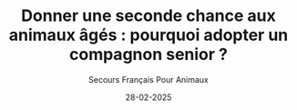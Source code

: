 ---
title: "Donner une seconde chance aux animaux âgés : pourquoi adopter un compagnon senior ?"
slug: "seconde-chance"
date: "28-02-2025"
author: "Secours Français Pour Animaux"
image: "/Chat_cage.webp"
text1: |
  Les animaux seniors : des compagnons en or souvent oubliés.
  Chaque année, de nombreux chats et chiens âgés se retrouvent en refuge après la disparition ou l’hospitalisation de leur propriétaire. Malheureusement, ils sont souvent délaissés au profit des plus jeunes, alors qu’ils ont encore tant d’amour à donner.
  Contrairement aux idées reçues, adopter un animal senior offre de nombreux avantages : ces compagnons sont généralement éduqués, plus calmes et extrêmement reconnaissants. Ils savent apprécier chaque moment passé avec leur nouvelle famille et s’adaptent souvent plus facilement que les jeunes animaux.
  Au Secours Français pour Animaux, nous avons récemment assisté à de belles histoires d’adoption qui prouvent qu’il n’est jamais trop tard pour offrir un foyer chaleureux à un animal en fin de vie.
text2: |
  Nounouche, une histoire émouvante de patience et de résilience.
  Nounouche, une adorable chatte de 14 ans, a vécu seule pendant un mois dans un bâtiment abandonné après le départ de sa maîtresse en maison de retraite. Chaque jour, nos bénévoles venaient lui apporter de la nourriture, mais elle restait distante et méfiante.
  Petit à petit, elle a commencé à nous faire confiance, demandant même quelques caresses. Il nous a fallu plusieurs jours pour la capturer en toute sécurité, mais le plus beau restait à venir : un monsieur âgé attendait avec impatience de pouvoir l’adopter. Désormais, Nounouche a retrouvé la chaleur d’un foyer où elle pourra profiter de ses vieux jours entourée d’amour.
text3: |
  Capucine, une nouvelle vie en attente d’une famille définitive
  Capucine, une chatte de 10 ans, s’est retrouvée sans foyer après la vente de la maison de sa propriétaire, partie en EHPAD. N’ayant personne pour l’accueillir dans sa famille, elle a été prise en charge par l’association et placée en famille d’accueil. Cela lui permet de s’habituer à un nouvel environnement tout en attendant qu’une personne bienveillante lui ouvre définitivement sa porte.
text4: |
  Pourquoi choisir d’adopter un animal senior ?
  - Un compagnon déjà éduqué : Pas besoin de lui apprendre la propreté ou les règles de la maison.
  - Un tempérament posé et serein : Ils demandent généralement moins d’attention qu’un jeune animal plein d’énergie.
  - Un geste rempli d’amour et de bienveillance : Leur offrir un foyer, c’est leur permettre de vivre leurs dernières années entourés de tendresse.
text5: |
  En accueillant un chien ou un chat senior, vous faites un choix de cœur et de responsabilité. Si vous souhaitez offrir une seconde chance à l’un de ces animaux formidables, contactez-nous dès aujourd’hui !
text6: |
  Rejoignez le Secours Français pour Animaux et donnez une nouvelle vie à un compagnon qui n’attend que vous !
---